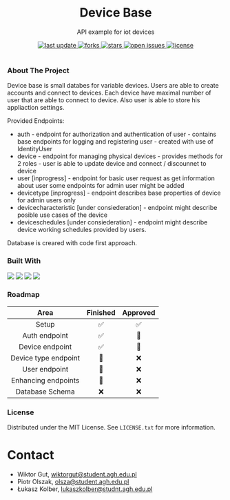 <div align="center">
  
  <h1> Device Base </h1>
  <p> API example for iot devices </p>
  
  <div>
    <a href="">
      <img src="https://img.shields.io/github/last-commit/psp515/DeviceBase" alt="last update" />
    </a>
    <a href="https://github.com/psp515/DeviceBase/network/members">
      <img src="https://img.shields.io/github/forks/psp515/DeviceBase" alt="forks" />
    </a>
    <a href="https://github.com/psp515/DeviceBase/stargazers">
      <img src="https://img.shields.io/github/stars/psp515/DeviceBase" alt="stars" />
    </a>
    <a href="https://github.com/psp515/DeviceBase/issues/">
      <img src="https://img.shields.io/github/issues/psp515/DeviceBase" alt="open issues" />
    </a>
    <a href="https://github.com/psp515/DeviceBase/blob/master/LICENSE">
      <img src="https://img.shields.io/github/license/psp515/DeviceBase" alt="license" />
    </a>
  </div>
</div>  

<br/>

### About The Project

Device base is small databes for variable devices. Users are able to create accounts and connect to devices.
Each device have maximal number of user that are able to connect to device. Also user is able to store his appliaction settings.

Provided Endpoints:
- auth - endpoint for authorization and authentication of user - contains base endpoints for logging and registering user - created with use of IdentityUser
- device - endpoint for managing physical devices - provides methods for 2 roles - user is able to update device and connect / discounnet to device 
- user [inprogress] - endpoint for basic user request as get information about user some endpoints for admin user might be added
- devicetype [inprogress] - endpoint describes base properties of device for admin users only 
- devicecharacteristic [under consiederation] - endpoint might describe posible use cases of the device 
- deviceschedules [under consiederation] - endpoint might describe device working schedules provided by users.  

Database is creared with code first approach.

### Built With

<div> 
  <a>
    <img src="https://img.shields.io/badge/-CSharp-2E8B57?logo=csharp" />
  </a>
  <a>
    <img src="https://img.shields.io/badge/.NET_Web_API-0089D6?style=for-the-badge&logo=dotnet&logoColor=white&style=flat" />
  </a>
  <a>
    <img src="https://img.shields.io/badge/Entity_Framework-0089D6?style=for-the-badge&logo=dotnet&logoColor=white&style=flat" />
  </a>
  <a>
    <img src="https://img.shields.io/badge/TSQL-239120?style=for-the-badge&logo=microsoft-sql-server&logoColor=white&style=flat" />
  </a>
</div>

### Roadmap 

Area| Finished | Approved
:-: | :-: | :-: 
Setup | ✅  | ✅ 
Auth endpoint | ✅ | 🚧 
Device endpoint | ✅ | 🚧 
Device type endpoint | 🚧 | ❌ 
User endpoint | 🚧 | ❌ 
Enhancing endpoints | 🚧 | ❌ 
Database Schema | ❌  | ❌ 



### License

Distributed under the MIT License. See `LICENSE.txt` for more information.

# Contact

- Wiktor Gut, wiktorgut@student.agh.edu.pl 
- Piotr Olszak, olsza@student.agh.edu.pl
- Łukasz Kolber, lukaszkolber@studnt.agh.edu.pl
